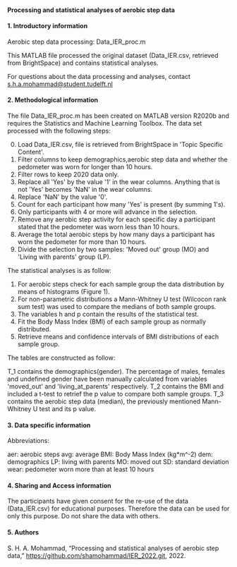 #### Processing and statistical analyses of aerobic step data

#### 1. Introductory information
Aerobic step data processing: Data_IER_proc.m

This MATLAB file processed the original dataset (Data_IER.csv, retrieved from BrightSpace) and contains statistical analyses. 

For questions about the data processing and analyses, contact s.h.a.mohammad@student.tudelft.nl

#### 2. Methodological information
The file Data_IER_proc.m has been created on MATLAB version R2020b and requires the Statistics and Machine Learning Toolbox.
The data set processed with the following steps:

0) Load Data_IER.csv, file is retrieved from BrightSpace in 'Topic Specific Content'.
1) Filter columns to keep demographics,aerobic step data and whether the pedometer was worn for longer than 10 hours.
2) Filter rows to keep 2020 data only.
3) Replace all 'Yes' by the value '1' in the wear columns. Anything that is not 'Yes' becomes 'NaN' in the wear columns.
4) Replace 'NaN' by the value '0'.
5) Count for each participant how many 'Yes' is present (by summing 1's).
6) Only participants with 4 or more will advance in the selection.
7) Remove any aerobic step activity for each specific day a participant stated that the pedometer was worn less than 10 hours.
8) Average the total aerobic steps by how many days a participant has worn the pedometer for more than 10 hours.
9) Divide the selection by two samples: 'Moved out' group (MO) and 'Living with parents' group (LP).

The statistical analyses is as follow:

1) For aerobic steps check for each sample group the data distribution by means of histograms (Figure 1).
2) For non-parametric distributions a Mann-Whitney U test (Wilcocon rank sum test) was used to compare the medians of both sample groups.
3) The variables h and p contain the results of the statistical test.
4) Fit the Body Mass Index (BMI) of each sample group as normally distributed.
5) Retrieve means and confidence intervals of BMI distributions of each sample group.

The tables are constructed as follow:

T_1 contains the demographics(gender). The percentage of males, females and undefined gender have been manually calculated from variables 'moved_out' and 'living_at_parents' respectively.
T_2 contains the BMI and included a t-test to retrief the p value to compare both sample groups.
T_3 contains the aerobic step data (median), the previously mentioned Mann-Whitney U test and its p value. 

#### 3. Data specific information

Abbreviations:

aer: aerobic steps
avg: average
BMI: Body Mass Index (kg*m^-2)
dem: demographics
LP: living with parents
MO: moved out
SD: standard deviation
wear: pedometer worn more than at least 10 hours


#### 4. Sharing and Access information
The participants have given consent for the re-use of the data (Data_IER.csv) for educational purposes. Therefore the data can be used for only this purpose. Do not share the data with others.

#### 5. Authors
S. H. A. Mohammad, “Processing and statistical analyses of aerobic step data,” https://github.com/shamohammad/IER_2022.git, 2022.